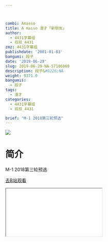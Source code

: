 ```yaml
---



combi: Amasso
title: A masso 漫才「新朋友」
author:
  - 4431字幕组
  - 叔叔_4431
zmz: 4431字幕组
publishdate: '2001-01-03'
bangumi: 段子
date: '2019-06-29'
slug: 2019-06-29-NA-57186069
description: 段子&#8226;NA
weight: 9371.0
bangumis:
  - 段子
tags:
  - 漫才
categories:
  - 4431字幕组
  - 叔叔_4431

brief: "M-1 2018第三轮预选"
---
```

![](https://raw.githubusercontent.com/tcgriffith/owaraisite/master/static/tmpimg/be33038ada7f571412a996789f276247f7cffa4e.jpg.480.jpg)
# 简介  
M-1 2018第三轮预选  

[去B站观看](https://www.bilibili.com/video/av57186069/)
<div class ="resp-container"><iframe class="testiframe" src="//player.bilibili.com/player.html?aid=57186069"", scrolling="no", allowfullscreen="true" > </iframe></div> 
